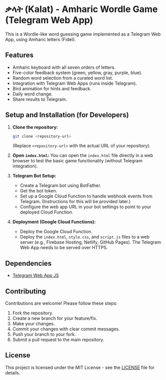 # ቃላት (Kalat) - Amharic Wordle Game (Telegram Web App)

This is a Wordle-like word guessing game implemented as a Telegram Web App, using Amharic letters (Fidel).

## Features

*   Amharic keyboard with all seven orders of letters.
*   Five-color feedback system (green, yellow, gray, purple, blue).
*   Random word selection from a curated word list.
*   Integration with Telegram Web Apps (runs inside Telegram).
*   Bird animation for hints and feedback.
*   Daily word change.
*    Share results to Telegram.

## Setup and Installation (for Developers)

1.  **Clone the repository:**
    ```bash
    git clone <repository-url>
    ```
    (Replace `<repository-url>` with the actual URL of your repository).

2.  **Open `index.html`:** You can open the `index.html` file directly in a web browser to test the basic game functionality (without Telegram integration).

3.  **Telegram Bot Setup:**
    *   Create a Telegram bot using BotFather.
    *   Get the bot token.
    *   Set up a Google Cloud Function to handle webhook events from Telegram.  (Instructions for this will be provided later.)
    *   Configure the web app URL in your bot settings to point to your deployed Cloud Function.

4.  **Deployment (Google Cloud Functions):**
    *   Deploy the Google Cloud Function.
    *   Deploy the `index.html`, `style.css`, and `script.js` files to a web server (e.g., Firebase Hosting, Netlify, GitHub Pages).  The Telegram Web App needs to be served over HTTPS.

## Dependencies
*   [Telegram Web App JS](https://telegram.org/js/telegram-web-app.js)

## Contributing

Contributions are welcome!  Please follow these steps:

1.  Fork the repository.
2.  Create a new branch for your feature/fix.
3.  Make your changes.
4.  Commit your changes with clear commit messages.
5.  Push your branch to your fork.
6.  Submit a pull request to the main repository.

## License

This project is licensed under the MIT License - see the [LICENSE](LICENSE) file for details.